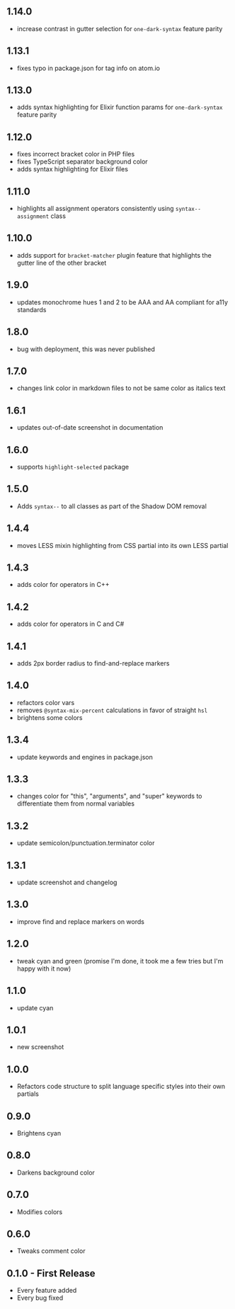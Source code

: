 ## 1.14.0
* increase contrast in gutter selection for `one-dark-syntax` feature parity

## 1.13.1
* fixes typo in package.json for tag info on atom.io

## 1.13.0
* adds syntax highlighting for Elixir function params for `one-dark-syntax` feature parity

## 1.12.0
* fixes incorrect bracket color in PHP files
* fixes TypeScript separator background color
* adds syntax highlighting for Elixir files

## 1.11.0
* highlights all assignment operators consistently using `syntax--assignment` class

## 1.10.0
* adds support for `bracket-matcher` plugin feature that highlights the gutter line of the other bracket

## 1.9.0
* updates monochrome hues 1 and 2 to be AAA and AA compliant for a11y standards

## 1.8.0
* bug with deployment, this was never published

## 1.7.0
* changes link color in markdown files to not be same color as italics text

## 1.6.1
* updates out-of-date screenshot in documentation

## 1.6.0
* supports `highlight-selected` package

## 1.5.0
* Adds `syntax--` to all classes as part of the Shadow DOM removal

## 1.4.4
* moves LESS mixin highlighting from CSS partial into its own LESS partial

## 1.4.3
* adds color for operators in C++

## 1.4.2
* adds color for operators in C and C#

## 1.4.1
* adds 2px border radius to find-and-replace markers

## 1.4.0
* refactors color vars
* removes `@syntax-mix-percent` calculations in favor of straight `hsl`
* brightens some colors

## 1.3.4
* update keywords and engines in package.json

## 1.3.3
* changes color for "this", "arguments", and "super" keywords to differentiate them from normal variables

## 1.3.2
* update semicolon/punctuation.terminator color

## 1.3.1
* update screenshot and changelog

## 1.3.0
* improve find and replace markers on words

## 1.2.0
* tweak cyan and green (promise I'm done, it took me a few tries but I'm happy with it now)

## 1.1.0
* update cyan

## 1.0.1
* new screenshot

## 1.0.0
* Refactors code structure to split language specific styles into their own partials

## 0.9.0
* Brightens cyan

## 0.8.0
* Darkens background color

## 0.7.0
* Modifies colors

## 0.6.0
* Tweaks comment color

## 0.1.0 - First Release
* Every feature added
* Every bug fixed
